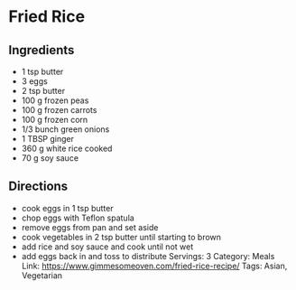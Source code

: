 # Fried Rice
## Ingredients
- 1 tsp butter
- 3 eggs
- 2 tsp butter
- 100 g frozen peas
- 100 g frozen carrots
- 100 g frozen corn
- 1/3 bunch green onions
- 1 TBSP ginger
- 360 g white rice cooked
- 70 g soy sauce
## Directions
- cook eggs in 1 tsp butter
- chop eggs with Teflon spatula
- remove eggs from pan and set aside
- cook vegetables in 2 tsp butter until starting to brown
- add rice and soy sauce and cook until not wet
- add eggs back in and toss to distribute
Servings: 3
Category: Meals
Link: https://www.gimmesomeoven.com/fried-rice-recipe/
Tags: Asian, Vegetarian
